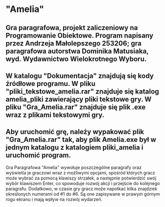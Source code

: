 # "Amelia"
Gra paragrafowa, projekt zaliczeniowy na Programowanie Obiektowe.
Program napisany przez Andrzeja Małolepszego 253206;
gra paragrafowa autorstwa Dominika Matusiaka,
wyd. Wydawnictwo Wielokrotnego Wyboru.
----------------------------------------------
W katalogu "Dokumentacja" znajdują się kody źródłowe programu. 
W pliku "pliki_tekstowe_amelia.rar" znajduje się katalog amelia_pliki zawierający pliki tekstowe gry.
W pliku "Gra_Amelia.rar" znajduje się plik .exe wraz z plikami tekstowymi gry.
----------------------------------
Aby uruchomić grę, należy wypakować plik "Gra_Amelia.rar" tak, aby plik Amelia.exe był w jednym katalogu z katalogiem pliki_amelia i uruchomić program.
-----------------
Gra Paragrafowa "Amelia" wywołuje poszczególne paragrafy oraz wyświetla je graczowi wraz z możliwymi opcjami, spośród których gracz może wybrać za pomocą klawiszy strzałek, a następnie potwierdzić swój wybór klawiszem Enter, co spowoduje rozwój akcji i przejście do kolejnego paragrafu.
Dodatkowo, w czasie gry gracz może napotkać kilka znajdziek określonych numerami od #1 do #6. Są one zapisywane w prawym górnym rogu ekranu i mają wpływ na rozwój wydarzeń.
